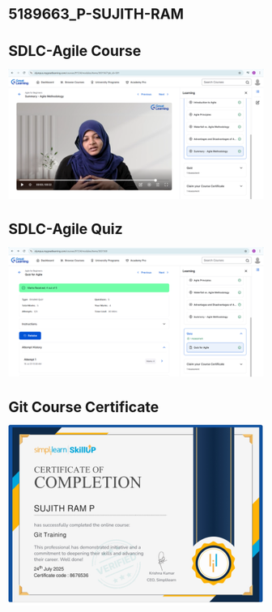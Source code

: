 # 5189663_P-SUJITH-RAM

# SDLC-Agile Course
![SDLC-Agile Course](SDLC/5189663_P%20SUJITH%20RAM%20SDLC%20COURSE.png)  

# SDLC-Agile Quiz
![SDLC-Agile Quiz](SDLC/5189663_P%20SUJITH%20RAM%20SDLC%20QUIZ.png)

# Git Course Certificate
![Git Course Certificate](Git/CERTIFICATES/5189663_P%20SUJITH%20RAM%20Git%20Training%20Certificate.jpg)

